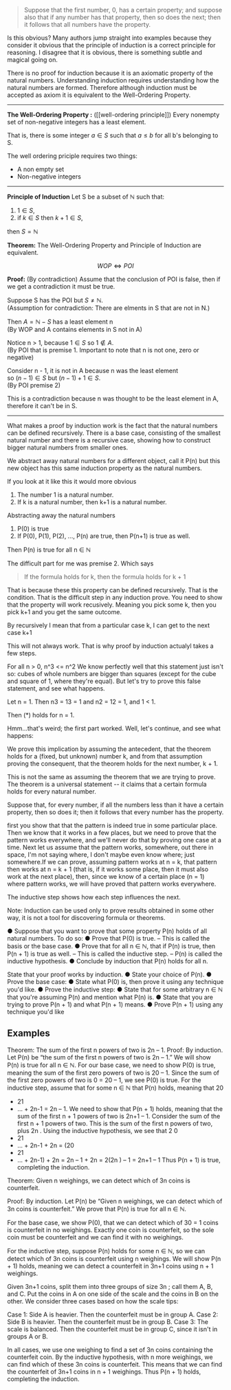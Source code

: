 


> Suppose that the first number, 0, has a certain property; and suppose also that if any number has that property, then so does the next; then it follows that all numbers have the property.

Is this obvious? Many authors jump straight into examples because they consider it obvious that the principle of induction is a correct principle for reasoning. I disagree that it is obvious, there is something subtle and magical going on.

There is no proof for induction because it is an axiomatic property of the natural numbers. Understanding induction requires understanding how the natural numbers are formed. Therefore although induction must be accepted as axiom it is equivalent to the Well-Ordering Property.

---
**The Well-Ordering Property :** ([[well-ordering principle]]) Every nonempty set of non-negative integers has a least element.

That is, there is some integer $a \in S$ such that $a \leq b$ for all b's belonging to S. 

The well ordering priciple requires two things:
- A non empty set
- Non-negative integers

---
**Principle of Induction** Let S be a subset of $\mathbb N$ such that:

1. $1 \in S$,
2. if $k \in S$ then $k+1 \in S$,

then $S = \mathbb N$


**Theorem:** The Well-Ordering Property and Principle of Induction are equivalent. 

$$WOP \iff POI$$


**Proof:** (By contradiction) Assume that the conclusion of POI is false, then if we get a contradiction it must be true.

Suppose S has the POI but $S \neq \mathbb N$. \
(Assumption for contradiction: There are elments in S that are not in N.)

Then $A = \mathbb N - S$ has a least element n \
(By WOP and A contains elements in S not in A)

Notice n > 1, because $1 \in S$ so  $1 \notin A$. \
(By POI that is premise 1. Important to note that n is not one, zero or negative)

Consider n - 1, it is not in A because n was the least element \
so $(n - 1) \in S$ but $(n-1) + 1 \in S$. \
(By POI premise 2)

This is a contradiction because n was thought to be the least element in A, therefore it can't be in S.



---

What makes a proof by induction work is the fact that the natural numbers can be defined recursively. There is a base case, consisting of the smallest natural number and there is a recursive case, showing how to construct bigger natural numbers from smaller ones.

We abstract away natural numbers for a different object, call it P(n) but this new object has this same induction property as the natural numbers.



If you look at it like this it would more obvious

1. The number 1 is a natural number.
2. If k is a natural number, then k+1 is a natural number.


Abstracting away the natural numbers

1.  P(0) is true
2.  If P(0), P(1), P(2), ..., P(n) are true, then P(n+1) is true as well.

Then P(n) is true for all n ∈ ℕ



The difficult part for me was premise 2. Which says

> If the formula holds for k, then the formula holds for k + 1

That is because these this property can be defined recursively. That is the condition. That is the difficult step in any induction prove. You need to show that the property will work recusively. Meaning you pick some k, then you pick k+1 and you get the same outcome.

By recursively I mean that from a particular case k, I can get to the next case k+1

This will not always work. That is why proof by induction actualyl takes a few steps.






  For all n > 0, n^3 <= n^2
We know perfectly well that this statement just isn't so: cubes of whole numbers are bigger than squares (except for the cube and square of 1, where they're equal). But let's try to prove this false statement, and see what happens.

Let n = 1. Then n3 = 13 = 1 and n2 = 12 = 1, and 1 < 1.

Then (*) holds for n = 1.

Hmm...that's weird; the first part worked. Well, let's continue, and see what happens:

















We prove this implication by assuming the antecedent, that the theorem holds for a (fixed, but unknown) number k, and from that assumption proving the consequent, that the theorem holds for the next number, k + 1.



This is not the same as assuming the theorem that we are trying to prove. The theorem is a universal statement -- it claims that a certain formula holds for every natural number.










Suppose that, for every number, if all the numbers less than it have a certain property, then so does it; then it follows that every number has the property.

> 




 first you show that that the pattern is indeed true in some particular place. Then we know that it works in a few places, but we need to prove that the pattern works everywhere, and we'll never do that by proving one case at a time. Next let us assume that the pattern works, somewhere, out there in space, I'm not saying where, I don't maybe even know where; just somewhere.If we can prove, assuming pattern works at n = k, that pattern then works at n = k + 1 (that is, if it works some place, then it must also work at the next place), then, since we know of a certain place (n = 1) where pattern works, we will have proved that pattern works everywhere.

 
The inductive step shows how each step influences the next.



Note: Induction can be used only to prove results obtained in some other way, it is not a tool for discovering formula or theorems.






● Suppose that you want to prove that some
property P(n) holds of all natural numbers.
To do so:
● Prove that P(0) is true.
– This is called the basis or the base case.
● Prove that for all n ∈ ℕ, that if P(n) is true, then
P(n + 1) is true as well.
– This is called the inductive step.
– P(n) is called the inductive hypothesis.
● Conclude by induction that P(n) holds for all n.


State that your proof works by induction.
● State your choice of P(n).
● Prove the base case:
● State what P(0) is, then prove it using any technique you'd
like.
● Prove the inductive step:
● State that for some arbitrary n ∈ ℕ that you're assuming
P(n) and mention what P(n) is.
● State that you are trying to prove P(n + 1) and what
P(n + 1) means.
● Prove P(n + 1) using any technique you'd like



## Examples


Theorem: The sum of the first n powers of two is 2n
 – 1.
Proof: By induction. Let P(n) be “the sum of the first n powers
of two is 2n
 – 1.” We will show P(n) is true for all n ∈ ℕ.
For our base case, we need to show P(0) is true, meaning
the sum of the first zero powers of two is 20
 – 1. Since the
sum of the first zero powers of two is 0 = 20
 – 1, we see
P(0) is true.
For the inductive step, assume that for some n ∈ ℕ that
P(n) holds, meaning that 20
 + 21
 + … + 2n-1 = 2n
 – 1. We
need to show that P(n + 1) holds, meaning that the sum
of the first n + 1 powers of two is 2n+1 – 1.
Consider the sum of the first n + 1 powers of two. This is
the sum of the first n powers of two, plus 2n
. Using the
inductive hypothesis, we see that
2
0
 + 21
 + … + 2n-1 + 2n = (20
 + 21
 + … + 2n-1) + 2n
= 2n
 – 1 + 2n
= 2(2n
) – 1
= 2n+1 – 1
Thus P(n + 1) is true, completing the induction. 





Theorem: Given n weighings, we can detect which of 3n
 coins is counterfeit.

Proof: By induction. Let P(n) be “Given n weighings, we can detect which
of 3n
 coins is counterfeit.” We prove that P(n) is true for all n ∈ ℕ.

For the base case, we show P(0), that we can detect which of 30
 = 1
coins is counterfeit in no weighings. Exactly one coin is counterfeit, so
the sole coin must be counterfeit and we can find it with no weighings.

For the inductive step, suppose P(n) holds for some n ∈ ℕ, so we can
detect which of 3n
 coins is counterfeit using n weighings. We will show
P(n + 1) holds, meaning we can detect a counterfeit in 3n+1 coins using
n + 1 weighings.

Given 3n+1 coins, split them into three groups of size 3n
; call them A, B,
and C. Put the coins in A on one side of the scale and the coins in B on
the other. We consider three cases based on how the scale tips:

 Case 1: Side A is heavier. Then the counterfeit must be in group A.
 Case 2: Side B is heavier. Then the counterfeit must be in group B.
 Case 3: The scale is balanced. Then the counterfeit must be in
 group C, since it isn't in groups A or B.

In all cases, we use one weighing to find a set of 3n
 coins containing the
counterfeit coin. By the inductive hypothesis, with n more weighings, we
can find which of these 3n
 coins is counterfeit. This means that we can
find the counterfeit of 3n+1 coins in n + 1 weighings. Thus P(n + 1) holds,
completing the induction. 

